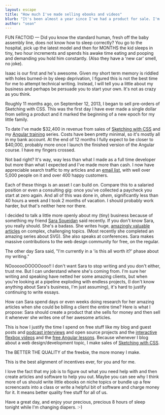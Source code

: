 ```yaml
---
layout: escape
title: "How much I've made selling ebooks and videos"
blurb: "It's been almost a year since I've had a product for sale. I'm making money. It's pretty great."
author: "sean"
---
```


FUN FACTOID &mdash;  Did you know the standard human, fresh off the baby assembly line, does not know how to sleep correctly? You go to the hospital, pick up the latest model and then for MONTHS the kid sleeps in tiny, two hour increments and spends his awake time eating and pooping and demanding you hold him constantly. (Also they have a 'new car' smell, no joke).

Isaac is our first and he's awesome. Given my short term memory is riddled with holes burned-in by sleep deprivation, I figured this is not the best time for me to attempt technical writing. Instead, l will tell you a little about my business and perhaps be persuade you to start your own. It's not as crazy as you think.

Roughly 11 months ago, on September 12, 2013, I began to sell pre-orders of Sketching with CSS. This was the first day I have ever made a single dollar from selling a product and it marked the beginning of a new epoch for my little family.

To date I've made $32,400 in revenue from sales of [Sketching with CSS](http://www.sketchingwithcss.com/) and my [Angular training](http://training.planningforaliens.com/angular/) series. Costs have been pretty minimal, so it's mostly all in my bank account. At the end of 12 months I fully expect to be closer to $40,000, probably more once I launch the finished version of the Angular course. I have my fingers crossed.

Not bad right? It's way, way less than what I made as a full time developer but more than what I expected and I've made more than cash. I now have appreciable search traffic to my articles and an [email list](http://www.planningforaliens.com/the-invasion/), with well over 5,000 people on it and over 400 happy customers.

Each of these things is an asset I can build on. Compare this to a salaried position or even a consulting gig: once you've collected a paycheck you start at zero again. And all of this was done in, *ahem*, significantly less than 40 hours a week and I took 2 months of vacation. I should probably work harder, but that's neither here nor there.

I decided to talk a little more openly about my (tiny) business because of something my friend [Sara Soueidan](https://twitter.com/SaraSoueidan) said recently. If you don't know Sara, you really should. She's a badass. She writes huge, [amazingly valuable articles](http://sarasoueidan.com/articles)  on complex, challenging topics. (Most recently she completed an amazing series about SVG). She also speaks at conferences. Sara makes massive contributions to the web design community for free, on the regular.

The other day Sara said, "I'm currently in a 'is this all worth it?' phase about my writing."

NOoooooOOOOOooo!! I don't want Sara to stop writing and you don't either, trust me. But I can understand where she's coming from. I'm sure her writing and speaking have netted her some amazing clients, but when you're looking at a pipeline exploding with endless projects, (I don't know anything about Sara's business, I'm just assuming), it's hard to justify continuing to write essays.

How can Sara spend days or even weeks doing research for her amazing articles when she could be billing a client the entire time? Here is what I propose: Sara should create a product that she sells for money and then sell it whenever she writes one of her awesome articles. 

This is how I justify the time I spend on free stuff like my blog and guest posts and [podcast interviews](http://productpeople.tv/2014/06/19/ep56-sean/) and open source projects and the [interactive flexbox videos](http://www.sketchingwithcss.com/flexbox-tutorial/) and the [free Angular lessons](http://training.planningforaliens.com/angular/). Because whenever I blog about a web design/development topic, I make sales of [Sketching with CSS](http://www.sketchingwithcss.com/).

The BETTER THE QUALITY of the freebie, the more money I make.

This is the best alignment of incentives ever, for you and for me.

I love the fact that my job is to figure out what you need help with and then create articles and software to help you out. Maybe you can see why I think more of us should write little ebooks on niche topics or bundle up a few screencasts into a class or write a helpful bit of software and charge money for it. It means better quality free stuff for all of us.

Have a great day, and enjoy your precious, precious 8 hours of sleep tonight while I'm changing diapers. :-)
